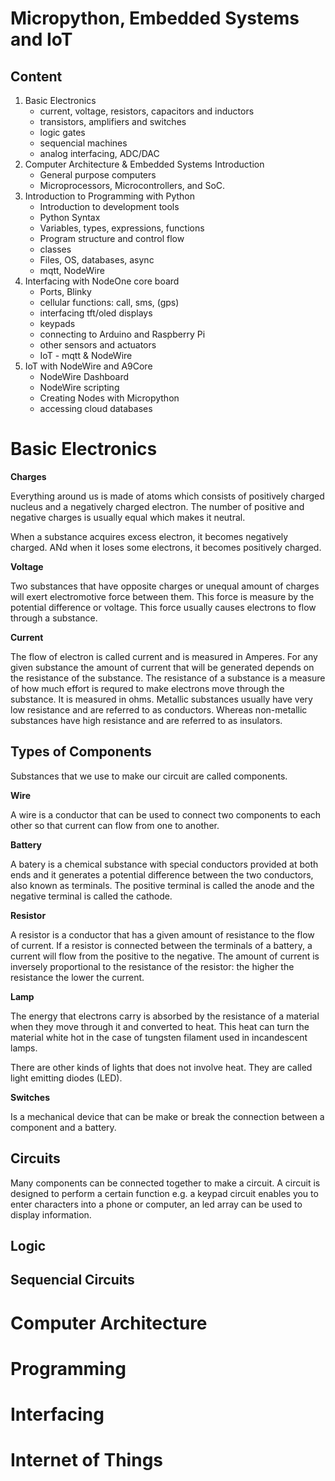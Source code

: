 Micropython, Embedded Systems and IoT
============

Content
-------------
1. Basic Electronics
   - current, voltage, resistors, capacitors and inductors
   - transistors, amplifiers and switches
   - logic gates
   - sequencial machines
   - analog interfacing, ADC/DAC
2. Computer Architecture & Embedded Systems Introduction
   - General purpose computers
   - Microprocessors, Microcontrollers, and SoC.
3. Introduction to Programming with Python
   - Introduction to development tools
   - Python Syntax
   - Variables, types, expressions, functions
   - Program structure and control flow
   - classes
   - Files, OS, databases, async
   - mqtt, NodeWire
4. Interfacing with NodeOne core board
   - Ports, Blinky
   - cellular functions: call, sms, (gps)
   - interfacing tft/oled displays
   - keypads
   - connecting to Arduino and Raspberry Pi
   - other sensors and actuators
   - IoT - mqtt & NodeWire
5. IoT with NodeWire and A9Core
   - NodeWire Dashboard
   - NodeWire scripting
   - Creating Nodes with Micropython
   - accessing cloud databases


Basic Electronics
=================
**Charges**

Everything around us is made of atoms which consists of positively charged nucleus and a negatively charged electron. The number of positive and negative charges is usually equal which makes it neutral. 

When a substance acquires excess electron, it becomes negatively charged. ANd when it loses some electrons, it becomes positively charged.

**Voltage**

Two substances that have opposite charges or unequal amount of charges will exert electromotive force between them. This force is measure by the potential difference or voltage. This force usually causes electrons to flow through a substance. 

**Current**

The flow of electron is called current and is measured in Amperes. For any given substance the amount of current that will be generated depends on the resistance of the substance. The resistance of a substance is a measure of how much effort is requred to make electrons move through the substance. It is measured in ohms. Metallic substances usually have very low resistance and are referred to as conductors. Whereas non-metallic substances have high resistance and are referred to as insulators.

Types of Components
---------------------
Substances that we use to make our circuit are called components.

**Wire**

A wire is a conductor that can be used to connect two components to each other so that current can flow from one to another.

**Battery**

A batery is a chemical substance with special conductors provided at both ends and it generates a potential difference between the two conductors, also known as terminals. The positive terminal is called the anode and the negative terminal is called the cathode.

**Resistor**

A resistor is a conductor that has a given amount of resistance to the flow of current. If a resistor is connected between the terminals of a battery, a current will flow from the positive to the negative. The amount of current is inversely proportional to the resistance of the resistor: the higher the resistance the lower the current.


**Lamp**

The energy that electrons carry is absorbed by the resistance of a material when they move through it and converted to heat. This heat can turn the material white hot in the case of tungsten filament used in incandescent lamps.

There are other kinds of lights that does not involve heat. They are called light emitting diodes (LED).

**Switches**

Is a mechanical device that can be make or break the connection between a component and a battery.


Circuits
---------

Many components can be connected together to make a circuit. A circuit is designed to perform a certain function e.g. a keypad circuit enables you to enter characters into a phone or computer, an led array can be used to display information.

Logic
------


Sequencial Circuits
------------



Computer Architecture
=====================


Programming
=========

Interfacing
================


Internet of Things
=============